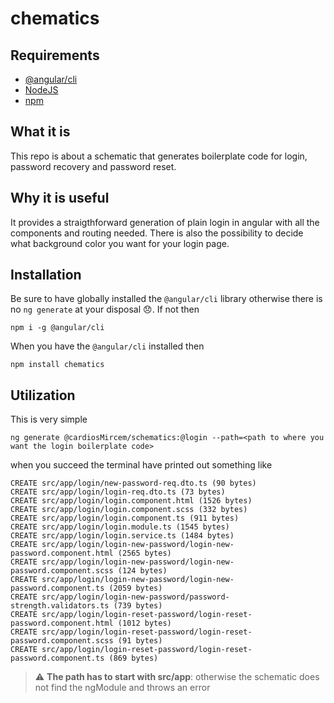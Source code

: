 # chematics

## Requirements

- [@angular/cli](https://www.npmjs.com/package/@angular/cli)
- [NodeJS](https://nodejs.org/it/)
- [npm](https://www.npmjs.com/)

## What it is

This repo is about a schematic that generates boilerplate code for login, password recovery and password reset.

## Why it is useful

It provides a straigthforward generation of plain login in angular with all the components and routing needed. There is also the possibility to decide what background color you want for your login page.

## Installation

Be sure to have globally installed the `@angular/cli` library otherwise there is no `ng generate` at your disposal :disappointed:.
If not then

```
npm i -g @angular/cli
```

When you have the `@angular/cli` installed then

```
npm install chematics
```

## Utilization

This is very simple

```
ng generate @cardiosMircem/schematics:@login --path=<path to where you want the login boilerplate code>
```

when you succeed the terminal have printed out something like

```
CREATE src/app/login/new-password-req.dto.ts (90 bytes)
CREATE src/app/login/login-req.dto.ts (73 bytes)
CREATE src/app/login/login.component.html (1526 bytes)
CREATE src/app/login/login.component.scss (332 bytes)
CREATE src/app/login/login.component.ts (911 bytes)
CREATE src/app/login/login.module.ts (1545 bytes)
CREATE src/app/login/login.service.ts (1484 bytes)
CREATE src/app/login/login-new-password/login-new-password.component.html (2565 bytes)
CREATE src/app/login/login-new-password/login-new-password.component.scss (124 bytes)
CREATE src/app/login/login-new-password/login-new-password.component.ts (2059 bytes)
CREATE src/app/login/login-new-password/password-strength.validators.ts (739 bytes)
CREATE src/app/login/login-reset-password/login-reset-password.component.html (1012 bytes)
CREATE src/app/login/login-reset-password/login-reset-password.component.scss (91 bytes)
CREATE src/app/login/login-reset-password/login-reset-password.component.ts (869 bytes)
```

> :warning: **The path has to start with src/app**: otherwise the schematic does not find the ngModule and throws an error
